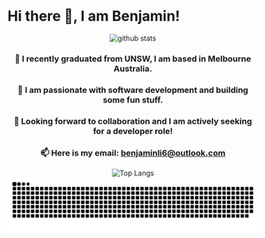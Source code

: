 # Hi there 👋, I am Benjamin!
<div align="center">
  <picture decoding="async" loading="lazy">
    <source media="(prefers-color-scheme: light)" srcset="https://pixel-profile.vercel.app/api/github-stats?username=benjamin-jun-li&theme=serene&pixelate_avatar=false&screen_effect=true">
    <source media="(prefers-color-scheme: dark)" srcset="https://pixel-profile.vercel.app/api/github-stats?username=benjamin-jun-li&theme=serene&pixelate_avatar=false&screen_effect=true">
    <img alt="github stats" src="https://pixel-profile.vercel.app/api/github-stats?username=benjamin-jun-li&theme=serene&pixelate_avatar=false&screen_effect=true">
  </picture>


  ### 🌱 I recently graduated from UNSW, I am based in Melbourne Australia.
  ### 🔭 I am passionate with software development and building some fun stuff.
  ### 👯 Looking forward to collaboration and I am actively seeking for a developer role!
  ### 📫 Here is my email: [benjaminli6@outlook.com](mailto:benjaminli6@outlook.com)
  


  ![Top Langs](https://github-readme-stats-green-two-32.vercel.app/api/top-langs/?username=benjamin-jun-li&layout=compact&size_weight=0.5&count_weight=0.5&theme=dark&show_icons=true)
  ![benjamin's github activity graph](https://raw.githubusercontent.com/benjamin-jun-li/benjamin-jun-li/output/github-contribution-grid-snake-dark.svg)
</div>

